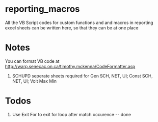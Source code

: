 # reporting_macros
All the VB Script codes for custom functions and and macros in reporting excel sheets can be written here, so that they can be at one place

# Notes
You can format VB code at http://warp.senecac.on.ca/timothy.mckenna/CodeFormatter.asp

1. SCHUPD seperate sheets required for Gen SCH, NET, UI; Const SCH, NET, UI; Volt Max Min

# Todos
1. Use Exit For to exit for loop after match occurence -- done
